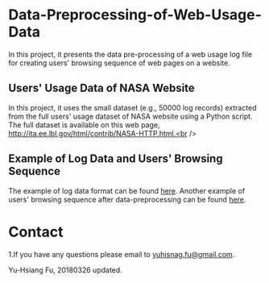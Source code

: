 # Data-Preprocessing-of-Web-Usage-Data
In this project, it presents the data pre-processing of a web usage log file for creating users' browsing sequence of web pages on a website.

## Users' Usage Data of NASA Website
In this project, it uses the small dataset (e.g., 50000 log records) extracted from the full users' usage dataset of NASA website using a Python script. The full dataset is available on this web page, http://ita.ee.lbl.gov/html/contrib/NASA-HTTP.html.<br />

## Example of Log Data and Users' Browsing Sequence
The example of log data format can be found [here](https://github.com/yuhsiangfu/data-preprocessing-of-web-usage-data/blob/master/example/example_log-file.txt). Another example of users' browsing sequence after data-preprocessing can be found [here](https://github.com/yuhsiangfu/data-preprocessing-of-web-usage-data/blob/master/example/example_browsing-sequence.txt).<br />

# Contact
1.If you have any questions please email to yuhisnag.fu@gmail.com.<br />

Yu-Hsiang Fu, 20180326 updated.
